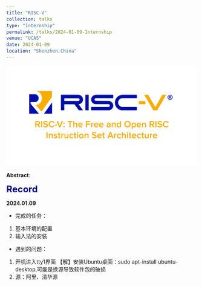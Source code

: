 ```yaml
---
title: "RISC-V"
collection: talks
type: "Internship"
permalink: /talks/2024-01-09-Internship
venue: "UCAS"
date: 2024-01-09
location: "Shenzhen,China"
---
```


<img src="/images/R.jpg" alt="RISC-V" title="RISC-V" width="800" >  

__Abstract__:

<font color=Navy size=5 > <strong> Record </strong> </font>  

__2024.01.09__

* 完成的任务：
1. 基本环境的配置
2. 输入法的安装

* 遇到的问题：
1. 开机进入tty1界面 【解】安装Ubuntu桌面：sudo apt-install ubuntu-desktop,可能是换源导致软件包的破损
2. 源：阿里、清华源  

